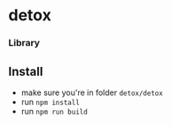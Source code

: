# detox
### Library

## Install

* make sure you're in folder `detox/detox`
* run `npm install`
* run `npm run build`
